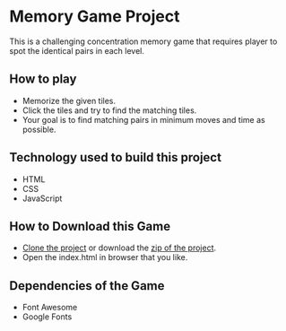 # Memory Game Project

This is a challenging concentration memory game that requires player
to spot the identical pairs in each level.

## How to play

- Memorize the given tiles.
- Click the tiles and try to find the matching tiles.
- Your goal is to find matching pairs in minimum moves and time as possible.


## Technology used to build this project

- HTML
- CSS
- JavaScript

## How to Download this Game

- [Clone the project](https://github.com/merakhi/MemoryGameProject.git) or download the [zip of the project](https://github.com/merakhi/MemoryGameProject/archive/master.zip).
- Open the index.html in browser that you like.


## Dependencies of the Game 
- Font Awesome
- Google Fonts
